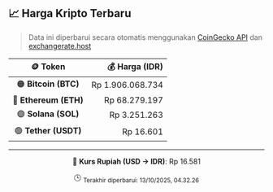 

<!-- HARGA_KRIPTO -->
## 📈 Harga Kripto Terbaru

> Data ini diperbarui secara otomatis menggunakan [CoinGecko API](https://www.coingecko.com/) dan [exchangerate.host](https://exchangerate.host/)

<div align="center">

| 🪙 Token | 💰 Harga (IDR) |
|:------:|---------------:|
| 🟠 **Bitcoin (BTC)**   | Rp 1.906.068.734 |
| 🔵 **Ethereum (ETH)**  | Rp 68.279.197 |
| 🟣 **Solana (SOL)**    | Rp 3.251.263 |
| 🟢 **Tether (USDT)**   | Rp 16.601 |

---

💱 **Kurs Rupiah (USD → IDR)**: Rp 16.581

🕒 <sub>Terakhir diperbarui: 13/10/2025, 04.32.26</sub>

</div>
<!-- /HARGA_KRIPTO -->